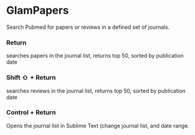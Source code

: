 # GlamPapers
Search Pubmed for papers or reviews in a defined set of journals. 
### Return
  searches papers in the journal list, returns top 50, sorted by publication date
### Shift ⇧ + Return
  searches reviews in the journal list, returns top 50, sorted by publication date
### Control + Return
Opens the journal list in Sublime Text (change journal list, and date range. 
  
